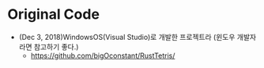 # Original Code
- (Dec 3, 2018)WindowsOS(Visual Studio)로 개발한 프로젝트라 (윈도우 개발자라면 참고하기 좋다.)
  - https://github.com/bigOconstant/RustTetris/
